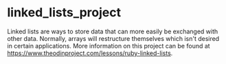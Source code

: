 # linked_lists_project

Linked lists are ways to store data that can more easily be exchanged with other data. Normally, arrays will restructure themselves which isn't desired in certain applications. More information on this project can be found at https://www.theodinproject.com/lessons/ruby-linked-lists.